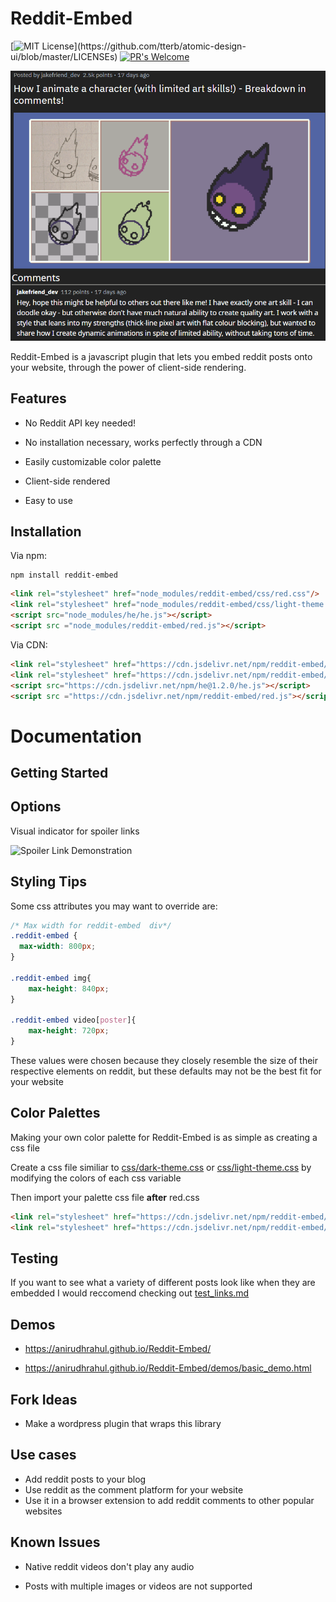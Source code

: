# Reddit-Embed
[![MIT License](https://img.shields.io/apm/l/atomic-design-ui.svg?)](https://github.com/tterb/atomic-design-ui/blob/master/LICENSEs)
[![PR's Welcome](https://img.shields.io/badge/PRs-welcome-brightgreen.svg?style=flat)](http://makeapullrequest.com)  

<p align="center">
<img src="https://github.com/AnirudhRahul/Reddit-Embed/blob/master/reddit-embed-example.png"/>
</p>

Reddit-Embed is a javascript plugin that lets you embed reddit posts onto your website, through the power of client-side rendering.

## Features
* No Reddit API key needed!

* No installation necessary, works perfectly through a CDN

* Easily customizable color palette

* Client-side rendered

* Easy to use

## Installation

Via npm:

```
npm install reddit-embed
```

```HTML
<link rel="stylesheet" href="node_modules/reddit-embed/css/red.css"/>
<link rel="stylesheet" href="node_modules/reddit-embed/css/light-theme.css"/>
<script src="node_modules/he/he.js"></script>
<script src ="node_modules/reddit-embed/red.js"></script>
```


Via CDN:

```HTML
<link rel="stylesheet" href="https://cdn.jsdelivr.net/npm/reddit-embed/css/red.css"/>
<link rel="stylesheet" href="https://cdn.jsdelivr.net/npm/reddit-embed/css/light-theme.css"/>
<script src="https://cdn.jsdelivr.net/npm/he@1.2.0/he.js"></script>
<script src ="https://cdn.jsdelivr.net/npm/reddit-embed/red.js"></script>
```

# Documentation

## Getting Started

## Options
Visual indicator for spoiler links

![Spoiler Link Demonstration](https://media.giphy.com/media/3TxpzkvjxlSSm97ROw/giphy.gif)

## Styling Tips
Some css attributes you may want to override are:
```css
/* Max width for reddit-embed  div*/
.reddit-embed {
  max-width: 800px;
}

.reddit-embed img{
	max-height: 840px;
}

.reddit-embed video[poster]{
	max-height: 720px;
}
```
These values were chosen because they closely resemble the size of their respective elements on reddit, but these defaults may not be the best fit for your website


## Color Palettes
Making your own color palette for Reddit-Embed is as simple as creating a css file

Create a css file similiar to [css/dark-theme.css](https://github.com/AnirudhRahul/Reddit-Embed/blob/master/css/dark-theme.css) or [css/light-theme.css](https://github.com/AnirudhRahul/Reddit-Embed/blob/master/css/light-theme.css) by modifying the colors of each css variable

Then import your palette css file **after** red.css

```HTML
<link rel="stylesheet" href="https://cdn.jsdelivr.net/npm/reddit-embed/css/red.css"/>
<link rel="stylesheet" href="https://cdn.jsdelivr.net/npm/reddit-embed/css/light-theme.css"/>
```


## Testing

If you want to see what a variety of different posts look like when they are embedded I would reccomend checking out [test_links.md](https://github.com/AnirudhRahul/Reddit-Embed/blob/master/test_links.md)



## Demos

* https://anirudhrahul.github.io/Reddit-Embed/


* https://anirudhrahul.github.io/Reddit-Embed/demos/basic_demo.html


## Fork Ideas
* Make a wordpress plugin that wraps this library

## Use cases
* Add reddit posts to your blog
* Use reddit as the comment platform for your website
* Use it in a browser extension to add reddit comments to other popular websites

## Known Issues
* Native reddit videos don't play any audio

* Posts with multiple images or videos are not supported
